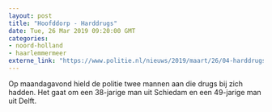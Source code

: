 ```yaml
---
layout: post
title: "Hoofddorp - Harddrugs"
date: Tue, 26 Mar 2019 09:20:00 GMT
categories: 
- noord-holland 
- haarlemmermeer 
externe_link: "https://www.politie.nl/nieuws/2019/maart/26/04-harddrugs.html"
---
```


Op maandagavond hield de politie twee mannen aan die drugs bij zich hadden. Het gaat om een 38-jarige man uit Schiedam en een 49-jarige man uit Delft.
